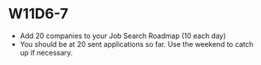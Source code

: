 # W11D6-7
* Add 20 companies to your Job Search Roadmap (10 each day)
* You should be at 20 sent applications so far. Use the weekend to catch up if necessary.

